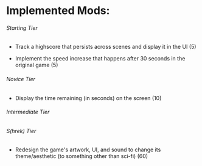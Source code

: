 # Implemented Mods:

###### Starting Tier
- Track a highscore that persists across scenes and display it in the UI (5)

- Implement the speed increase that happens after 30 seconds in the original game (5)

###### Novice Tier
- Display the time remaining (in seconds) on the screen (10)

###### Intermediate Tier

###### S(hrek) Tier
- Redesign the game's artwork, UI, and sound to change its 
theme/aesthetic (to something other than sci-fi) (60)